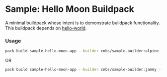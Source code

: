 # Sample: Hello Moon Buildpack

A minimal buildpack whose intent is to demonstrate buildpack functionality.
This buildpack depends on [hello-world](../hello-world).

### Usage

```bash
pack build sample-hello-moon-app --builder cnbs/sample-builder:alpine --buildpack ../hello-world/ --buildpack .
```

OR

```bash
pack build sample-hello-moon-app --builder cnbs/sample-builder:jammy --buildpack ../hello-world/ --buildpack .
```
